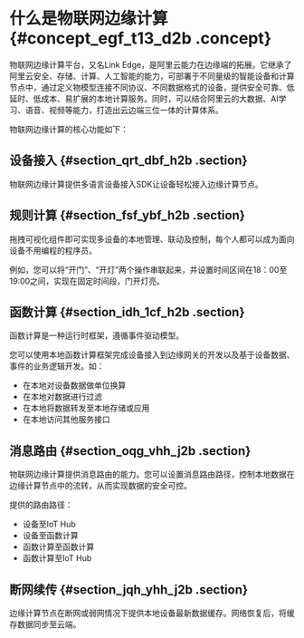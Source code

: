 # 什么是物联网边缘计算 {#concept_egf_t13_d2b .concept}

物联网边缘计算平台，又名Link Edge，是阿里云能力在边缘端的拓展。它继承了阿里云安全、存储、计算、人工智能的能力，可部署于不同量级的智能设备和计算节点中，通过定义物模型连接不同协议、不同数据格式的设备，提供安全可靠、低延时、低成本、易扩展的本地计算服务。同时，可以结合阿里云的大数据、AI学习、语音、视频等能力，打造出云边端三位一体的计算体系。

物联网边缘计算的核心功能如下：

## 设备接入 {#section_qrt_dbf_h2b .section}

物联网边缘计算提供多语言设备接入SDK让设备轻松接入边缘计算节点。

## 规则计算 {#section_fsf_ybf_h2b .section}

拖拽可视化组件即可实现多设备的本地管理、联动及控制，每个人都可以成为面向设备不用编程的程序员。

例如，您可以将“开门”、“开灯”两个操作串联起来，并设置时间区间在18：00至19:00之间，实现在固定时间段，门开灯亮。

## 函数计算 {#section_idh_1cf_h2b .section}

函数计算是一种运行时框架，遵循事件驱动模型。

您可以使用本地函数计算框架完成设备接入到边缘网关的开发以及基于设备数据、事件的业务逻辑开发。如：

-   在本地对设备数据做单位换算
-   在本地对数据进行过滤
-   在本地将数据转发至本地存储或应用
-   在本地访问其他服务接口

## 消息路由 {#section_oqg_vhh_j2b .section}

物联网边缘计算提供消息路由的能力。您可以设置消息路由路径，控制本地数据在边缘计算节点中的流转，从而实现数据的安全可控。

提供的路由路径：

-   设备至IoT Hub
-   设备至函数计算
-   函数计算至函数计算
-   函数计算至IoT Hub

## 断网续传 {#section_jqh_yhh_j2b .section}

边缘计算节点在断网或弱网情况下提供本地设备最新数据缓存。网络恢复后，将缓存数据同步至云端。

